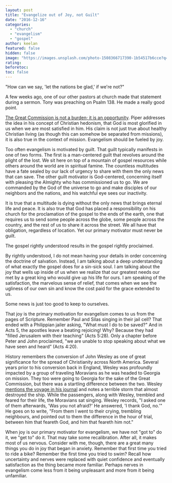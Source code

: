 ```yaml
---
layout: post
title: "Evangelize out of Joy, not Guilt"
date: "2016-12-16"
categories: 
  - "church"
  - "evangelism"
  - "gospel"
author: keelan
featured: false
hidden: false
image: "https://images.unsplash.com/photo-1508366717390-1b54517b6cce?q=80&w=2070&auto=format&fit=crop&ixlib=rb-4.0.3&ixid=M3wxMjA3fDB8MHxwaG90by1wYWdlfHx8fGVufDB8fHx8fA%3D%3D"
rating:
beforetoc:
toc: false
---
```


"How can we say, 'let the nations be glad,' if we're not?"

A few weeks ago, one of our other pastors at church made that statement during a sermon. Tony was preaching on Psalm 138. He made a really good point.

[The Great Commission is not a burden; it is an opportunity](http://blog.keelancook.com/2016/10/its-the-great-commission-not-the-great-obligation.html). Piper addresses the idea in his concept of Christian hedonism, that God is most glorified in us when we are most satisfied in him. His claim is not just true about healthy Christian living (as though this can somehow be separated from missions), it is also true in the context of mission. Evangelism should be fueled by joy.

Too often evangelism is motivated by guilt. That guilt typically manifests in one of two forms. The first is a man-centered guilt that revolves around the plight of the lost. We sit here on top of a mountain of gospel resources while others around the world are in spiritual famine. The countless multitudes have a fate sealed by our lack of urgency to share with them the only news that can save. The other guilt motivator is God-centered, concerning itself with pleasing the Almighty who has commissioned us to go. We are commanded by the God of the universe to go and make disciples of our neighbors and the nations, and his watchful eye sees our inactivity.

It is true that a multitude is dying without the only news that brings eternal life and peace. It is also true that God has placed a responsibility on his church for the proclamation of the gospel to the ends of the earth, one that requires us to send some people across the globe, some people across the country, and the rest of us to share it across the street. We all have that obligation, regardless of location. Yet our primary motivator must never be guilt.

The gospel rightly understood results in the gospel rightly proclaimed.

By rightly understood, I do not mean having your details in order concerning the doctrine of salvation. Instead, I am talking about a deep understanding of what exactly the gospel does for a sin-sick soul. I am talking about the joy that wells up inside of us when we realize that our greatest needs our met by a great king who would give up his life for ours. I am speaking of the satisfaction, the marvelous sense of relief, that comes when we see the ugliness of our own sin and know the cost paid for the grace extended to us.

Some news is just too good to keep to ourselves.

That joy is the primary motivation for evangelism comes to us from the pages of Scripture. Remember Paul and Silas singing in their jail cell? That ended with a Philippian jailer asking, "What must I do to be saved?" And in Acts 5, the apostles leave a beating rejoicing! Why? Because they had "filled Jerusalem with their teaching" (Acts 5:28). Only a chapter before Peter and John proclaimed, "we are unable to stop speaking about what we have seen and heard” (Acts 4:20).

History remembers the conversion of John Wesley as one of great significance for the spread of Christianity across North America. Several years prior to his conversion back in England, Wesley was profoundly impacted by a group of traveling Moravians as he was headed to Georgia on mission. They too were going to Georgia for the sake of the Great Commission, but there was a startling difference between the two. Wesley [mentions the voyage in his journal](http://www.christianitytoday.com/history/issues/issue-1/moravians-and-john-wesley.html) and notes a terrible storm that almost destroyed the ship. While the passengers, along with Wesley, trembled and feared for their life, the Moravians sat singing. Wesley records, "I asked one of them afterwards, 'Was you not afraid?' He answered, 'I thank God, no.'" He goes on to write, "From them I went to their crying, trembling neighbours, and pointed out to them the difference in the hour of trial, between him that feareth God, and him that feareth him not."

When joy is our primary motivator for evangelism, we have not "got to" do it, we "get to" do it. That may take some recalibration. After all, it makes most of us nervous. Consider with me, though, there are a great many things you do in joy that began in anxiety. Remember that first time you tried to ride a bike? Remember the first time you tried to swim? Recall how uncertainty and nerves were replaced with quiet confidence and eventually satisfaction as the thing became more familiar. Perhaps nerves in evangelism come less from it being unpleasant and more from it being unfamiliar.
